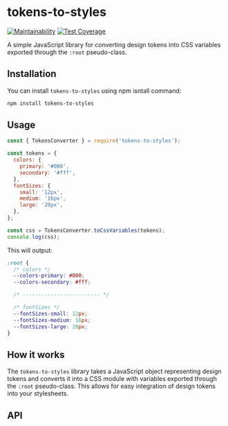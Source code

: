 # tokens-to-styles

[![Maintainability](https://api.codeclimate.com/v1/badges/063bc4e8997202b230d3/maintainability)](https://codeclimate.com/github/thiagog3/tokens-to-styles/maintainability)
[![Test Coverage](https://api.codeclimate.com/v1/badges/063bc4e8997202b230d3/test_coverage)](https://codeclimate.com/github/thiagog3/tokens-to-styles/test_coverage)

A simple JavaScript library for converting design tokens into CSS variables exported through the `:root` pseudo-class.

## Installation

You can install `tokens-to-styles` using npm isntall command:

```bash
npm install tokens-to-styles
```

## Usage

```javascript
const { TokensConverter } = require('tokens-to-styles');

const tokens = {
  colors: {
    primary: '#000',
    secondary: '#fff',
  },
  fontSizes: {
    small: '12px',
    medium: '16px',
    large: '20px',
  },
};

const css = TokensConverter.toCssVariables(tokens);
console.log(css);
```

This will output:

```css
:root {
  /* colors */
  --colors-primary: #000;
  --colors-secondary: #fff;

  /* ------------------------- */

  /* fontSizes */
  --fontSizes-small: 12px;
  --fontSizes-medium: 16px;
  --fontSizes-large: 20px;
}
```

## How it works

The `tokens-to-styles` library takes a JavaScript object representing design tokens and converts it into a CSS module with variables exported through the `:root` pseudo-class. This allows for easy integration of design tokens into your stylesheets.

## API


